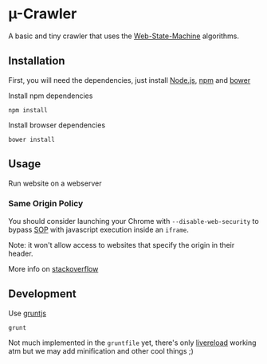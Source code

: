 # µ-Crawler

A basic and tiny crawler that uses the [Web-State-Machine](https://github.com/WebMole/Web-State-Machine) algorithms.

## Installation

First, you will need the dependencies, just install [Node.js](http://nodejs.org/), [npm](https://npmjs.org/) and [bower](http://bower.io/)

Install npm dependencies

	npm install

Install browser dependencies

	bower install

## Usage

Run website on a webserver

### Same Origin Policy

You should consider launching your Chrome with `--disable-web-security` to bypass [SOP](http://en.wikipedia.org/wiki/Same_origin_policy) with javascript execution inside an `iframe`.

Note: it won't allow access to websites that specify the origin in their header.

More info on [stackoverflow](http://stackoverflow.com/questions/3102819/chrome-disable-same-origin-policy)

## Development

Use [gruntjs](http://gruntjs.com/)

	grunt

Not much implemented in the `gruntfile` yet, there's only [livereload](https://chrome.google.com/webstore/detail/livereload/jnihajbhpnppcggbcgedagnkighmdlei) working atm but we may add minification and other cool things ;)